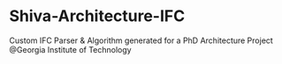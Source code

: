 Shiva-Architecture-IFC
======================

Custom IFC Parser &amp; Algorithm generated for a PhD Architecture Project @Georgia Institute of Technology
